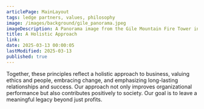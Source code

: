 ```yaml
---
articlePage: MainLayout
tags: ledge partners, values, philosophy
image: /images/background/gile_panorama.jpeg
imageDescription: A Panorama image from the Gile Mountain Fire Tower in Norwich, VT
title: A Holistic Approach
link:
date: 2025-03-13 00:00:05
lastModified: 2025-03-13
published: true
---
```

Together, these principles reflect a holistic approach to business, valuing ethics and people, embracing change, and emphasizing long-lasting relationships and success. Our approach not only improves organizational performance but also contributes positively to society. Our goal is to leave a meaningful legacy beyond just profits.
